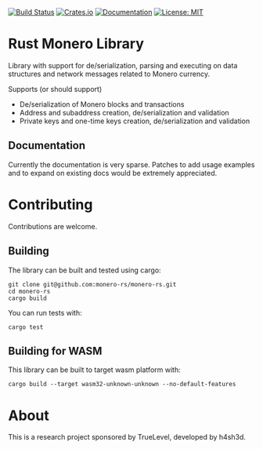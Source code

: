 [![Build Status](https://travis-ci.com/monero-rs/monero-rs.svg?branch=master)](https://travis-ci.com/monero-rs/monero-rs) [![Crates.io](https://img.shields.io/crates/v/monero.svg)](https://crates.io/crates/monero) [![Documentation](https://docs.rs/monero/badge.svg)](https://docs.rs/monero) [![License: MIT](https://img.shields.io/badge/License-MIT-yellow.svg)](https://opensource.org/licenses/MIT)

Rust Monero Library
===

Library with support for de/serialization, parsing and executing on data structures and network messages related to Monero currency.

Supports (or should support)

 * De/serialization of Monero blocks and transactions
 * Address and subaddress creation, de/serialization and validation
 * Private keys and one-time keys creation, de/serialization and validation

## Documentation

Currently the documentation is very sparse. Patches to add usage examples and to expand on existing docs would be extremely appreciated.

Contributing
===

Contributions are welcome.

## Building

The library can be built and tested using cargo:

```
git clone git@github.com:monero-rs/monero-rs.git
cd monero-rs
cargo build
```

You can run tests with:

```
cargo test
```

## Building for WASM

This library can be built to target wasm platform with:

```
cargo build --target wasm32-unknown-unknown --no-default-features
```

About
===

This is a research project sponsored by TrueLevel, developed by h4sh3d.
